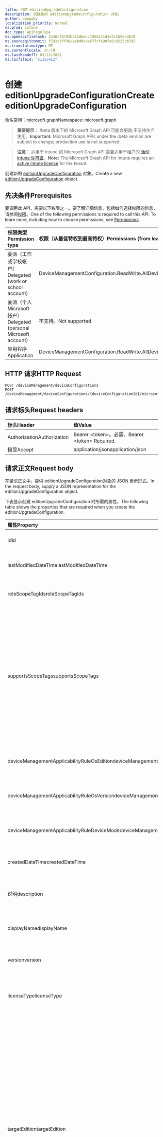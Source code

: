 ```yaml
---
title: 创建 editionUpgradeConfiguration
description: 创建新的 editionUpgradeConfiguration 对象。
author: dougeby
localization_priority: Normal
ms.prod: intune
doc_type: apiPageType
ms.openlocfilehash: 2a36c7b782ba12dbecc1965a41d1e3c5b5ec4610
ms.sourcegitcommit: f592c9ff96ceeb40caa67fcfe90fe6c8525cb7d2
ms.translationtype: MT
ms.contentlocale: zh-CN
ms.lasthandoff: 03/23/2021
ms.locfileid: "51155412"
---
```

# <a name="create-editionupgradeconfiguration"></a><span data-ttu-id="9863e-103">创建 editionUpgradeConfiguration</span><span class="sxs-lookup"><span data-stu-id="9863e-103">Create editionUpgradeConfiguration</span></span>

<span data-ttu-id="9863e-104">命名空间：microsoft.graph</span><span class="sxs-lookup"><span data-stu-id="9863e-104">Namespace: microsoft.graph</span></span>

> <span data-ttu-id="9863e-105">**重要提示：** /beta 版本下的 Microsoft Graph API 可能会更改;不支持生产使用。</span><span class="sxs-lookup"><span data-stu-id="9863e-105">**Important:** Microsoft Graph APIs under the /beta version are subject to change; production use is not supported.</span></span>

> <span data-ttu-id="9863e-106">**注意：** 适用于 Intune 的 Microsoft Graph API 需要适用于租户的 [活动 Intune 许可证](https://go.microsoft.com/fwlink/?linkid=839381)。</span><span class="sxs-lookup"><span data-stu-id="9863e-106">**Note:** The Microsoft Graph API for Intune requires an [active Intune license](https://go.microsoft.com/fwlink/?linkid=839381) for the tenant.</span></span>

<span data-ttu-id="9863e-107">创建新的 [editionUpgradeConfiguration](../resources/intune-deviceconfig-editionupgradeconfiguration.md) 对象。</span><span class="sxs-lookup"><span data-stu-id="9863e-107">Create a new [editionUpgradeConfiguration](../resources/intune-deviceconfig-editionupgradeconfiguration.md) object.</span></span>

## <a name="prerequisites"></a><span data-ttu-id="9863e-108">先决条件</span><span class="sxs-lookup"><span data-stu-id="9863e-108">Prerequisites</span></span>
<span data-ttu-id="9863e-p101">要调用此 API，需要以下权限之一。要了解详细信息，包括如何选择权限的信息，请参阅[权限](/graph/permissions-reference)。</span><span class="sxs-lookup"><span data-stu-id="9863e-p101">One of the following permissions is required to call this API. To learn more, including how to choose permissions, see [Permissions](/graph/permissions-reference).</span></span>

|<span data-ttu-id="9863e-111">权限类型</span><span class="sxs-lookup"><span data-stu-id="9863e-111">Permission type</span></span>|<span data-ttu-id="9863e-112">权限（从最低特权到最高特权）</span><span class="sxs-lookup"><span data-stu-id="9863e-112">Permissions (from least to most privileged)</span></span>|
|:---|:---|
|<span data-ttu-id="9863e-113">委派（工作或学校帐户）</span><span class="sxs-lookup"><span data-stu-id="9863e-113">Delegated (work or school account)</span></span>|<span data-ttu-id="9863e-114">DeviceManagementConfiguration.ReadWrite.All</span><span class="sxs-lookup"><span data-stu-id="9863e-114">DeviceManagementConfiguration.ReadWrite.All</span></span>|
|<span data-ttu-id="9863e-115">委派（个人 Microsoft 帐户）</span><span class="sxs-lookup"><span data-stu-id="9863e-115">Delegated (personal Microsoft account)</span></span>|<span data-ttu-id="9863e-116">不支持。</span><span class="sxs-lookup"><span data-stu-id="9863e-116">Not supported.</span></span>|
|<span data-ttu-id="9863e-117">应用程序</span><span class="sxs-lookup"><span data-stu-id="9863e-117">Application</span></span>|<span data-ttu-id="9863e-118">DeviceManagementConfiguration.ReadWrite.All</span><span class="sxs-lookup"><span data-stu-id="9863e-118">DeviceManagementConfiguration.ReadWrite.All</span></span>|

## <a name="http-request"></a><span data-ttu-id="9863e-119">HTTP 请求</span><span class="sxs-lookup"><span data-stu-id="9863e-119">HTTP Request</span></span>
<!-- {
  "blockType": "ignored"
}
-->
``` http
POST /deviceManagement/deviceConfigurations
POST /deviceManagement/deviceConfigurations/{deviceConfigurationId}/microsoft.graph.windowsDomainJoinConfiguration/networkAccessConfigurations
```

## <a name="request-headers"></a><span data-ttu-id="9863e-120">请求标头</span><span class="sxs-lookup"><span data-stu-id="9863e-120">Request headers</span></span>
|<span data-ttu-id="9863e-121">标头</span><span class="sxs-lookup"><span data-stu-id="9863e-121">Header</span></span>|<span data-ttu-id="9863e-122">值</span><span class="sxs-lookup"><span data-stu-id="9863e-122">Value</span></span>|
|:---|:---|
|<span data-ttu-id="9863e-123">Authorization</span><span class="sxs-lookup"><span data-stu-id="9863e-123">Authorization</span></span>|<span data-ttu-id="9863e-124">Bearer &lt;token&gt;。必需。</span><span class="sxs-lookup"><span data-stu-id="9863e-124">Bearer &lt;token&gt; Required.</span></span>|
|<span data-ttu-id="9863e-125">接受</span><span class="sxs-lookup"><span data-stu-id="9863e-125">Accept</span></span>|<span data-ttu-id="9863e-126">application/json</span><span class="sxs-lookup"><span data-stu-id="9863e-126">application/json</span></span>|

## <a name="request-body"></a><span data-ttu-id="9863e-127">请求正文</span><span class="sxs-lookup"><span data-stu-id="9863e-127">Request body</span></span>
<span data-ttu-id="9863e-128">在请求正文中，提供 editionUpgradeConfiguration对象的 JSON 表示形式。</span><span class="sxs-lookup"><span data-stu-id="9863e-128">In the request body, supply a JSON representation for the editionUpgradeConfiguration object.</span></span>

<span data-ttu-id="9863e-129">下表显示创建 editionUpgradeConfiguration 时所需的属性。</span><span class="sxs-lookup"><span data-stu-id="9863e-129">The following table shows the properties that are required when you create the editionUpgradeConfiguration.</span></span>

|<span data-ttu-id="9863e-130">属性</span><span class="sxs-lookup"><span data-stu-id="9863e-130">Property</span></span>|<span data-ttu-id="9863e-131">类型</span><span class="sxs-lookup"><span data-stu-id="9863e-131">Type</span></span>|<span data-ttu-id="9863e-132">说明</span><span class="sxs-lookup"><span data-stu-id="9863e-132">Description</span></span>|
|:---|:---|:---|
|<span data-ttu-id="9863e-133">id</span><span class="sxs-lookup"><span data-stu-id="9863e-133">id</span></span>|<span data-ttu-id="9863e-134">String</span><span class="sxs-lookup"><span data-stu-id="9863e-134">String</span></span>|<span data-ttu-id="9863e-135">实体的键。</span><span class="sxs-lookup"><span data-stu-id="9863e-135">Key of the entity.</span></span> <span data-ttu-id="9863e-136">继承自 [deviceConfiguration](../resources/intune-shared-deviceconfiguration.md)</span><span class="sxs-lookup"><span data-stu-id="9863e-136">Inherited from [deviceConfiguration](../resources/intune-shared-deviceconfiguration.md)</span></span>|
|<span data-ttu-id="9863e-137">lastModifiedDateTime</span><span class="sxs-lookup"><span data-stu-id="9863e-137">lastModifiedDateTime</span></span>|<span data-ttu-id="9863e-138">DateTimeOffset</span><span class="sxs-lookup"><span data-stu-id="9863e-138">DateTimeOffset</span></span>|<span data-ttu-id="9863e-139">上次修改对象的日期/时间。</span><span class="sxs-lookup"><span data-stu-id="9863e-139">DateTime the object was last modified.</span></span> <span data-ttu-id="9863e-140">继承自 [deviceConfiguration](../resources/intune-shared-deviceconfiguration.md)</span><span class="sxs-lookup"><span data-stu-id="9863e-140">Inherited from [deviceConfiguration](../resources/intune-shared-deviceconfiguration.md)</span></span>|
|<span data-ttu-id="9863e-141">roleScopeTagIds</span><span class="sxs-lookup"><span data-stu-id="9863e-141">roleScopeTagIds</span></span>|<span data-ttu-id="9863e-142">String collection</span><span class="sxs-lookup"><span data-stu-id="9863e-142">String collection</span></span>|<span data-ttu-id="9863e-143">此实体实例的范围标记列表。</span><span class="sxs-lookup"><span data-stu-id="9863e-143">List of Scope Tags for this Entity instance.</span></span> <span data-ttu-id="9863e-144">继承自 [deviceConfiguration](../resources/intune-shared-deviceconfiguration.md)</span><span class="sxs-lookup"><span data-stu-id="9863e-144">Inherited from [deviceConfiguration](../resources/intune-shared-deviceconfiguration.md)</span></span>|
|<span data-ttu-id="9863e-145">supportsScopeTags</span><span class="sxs-lookup"><span data-stu-id="9863e-145">supportsScopeTags</span></span>|<span data-ttu-id="9863e-146">Boolean</span><span class="sxs-lookup"><span data-stu-id="9863e-146">Boolean</span></span>|<span data-ttu-id="9863e-147">指示基础设备配置是否支持分配范围标记。</span><span class="sxs-lookup"><span data-stu-id="9863e-147">Indicates whether or not the underlying Device Configuration supports the assignment of scope tags.</span></span> <span data-ttu-id="9863e-148">当此值为 false 且实体对作用域用户不可见时，不允许分配给 ScopeTags 属性。</span><span class="sxs-lookup"><span data-stu-id="9863e-148">Assigning to the ScopeTags property is not allowed when this value is false and entities will not be visible to scoped users.</span></span> <span data-ttu-id="9863e-149">这适用于在 Silverlight 中创建的旧版策略，可通过在 Azure 门户中删除和重新创建策略来解决。</span><span class="sxs-lookup"><span data-stu-id="9863e-149">This occurs for Legacy policies created in Silverlight and can be resolved by deleting and recreating the policy in the Azure Portal.</span></span> <span data-ttu-id="9863e-150">此属性是只读的。</span><span class="sxs-lookup"><span data-stu-id="9863e-150">This property is read-only.</span></span> <span data-ttu-id="9863e-151">继承自 [deviceConfiguration](../resources/intune-shared-deviceconfiguration.md)</span><span class="sxs-lookup"><span data-stu-id="9863e-151">Inherited from [deviceConfiguration](../resources/intune-shared-deviceconfiguration.md)</span></span>|
|<span data-ttu-id="9863e-152">deviceManagementApplicabilityRuleOsEdition</span><span class="sxs-lookup"><span data-stu-id="9863e-152">deviceManagementApplicabilityRuleOsEdition</span></span>|[<span data-ttu-id="9863e-153">deviceManagementApplicabilityRuleOsEdition</span><span class="sxs-lookup"><span data-stu-id="9863e-153">deviceManagementApplicabilityRuleOsEdition</span></span>](../resources/intune-deviceconfig-devicemanagementapplicabilityruleosedition.md)|<span data-ttu-id="9863e-154">此策略的操作系统版本适用性。</span><span class="sxs-lookup"><span data-stu-id="9863e-154">The OS edition applicability for this Policy.</span></span> <span data-ttu-id="9863e-155">继承自 [deviceConfiguration](../resources/intune-shared-deviceconfiguration.md)</span><span class="sxs-lookup"><span data-stu-id="9863e-155">Inherited from [deviceConfiguration](../resources/intune-shared-deviceconfiguration.md)</span></span>|
|<span data-ttu-id="9863e-156">deviceManagementApplicabilityRuleOsVersion</span><span class="sxs-lookup"><span data-stu-id="9863e-156">deviceManagementApplicabilityRuleOsVersion</span></span>|[<span data-ttu-id="9863e-157">deviceManagementApplicabilityRuleOsVersion</span><span class="sxs-lookup"><span data-stu-id="9863e-157">deviceManagementApplicabilityRuleOsVersion</span></span>](../resources/intune-deviceconfig-devicemanagementapplicabilityruleosversion.md)|<span data-ttu-id="9863e-158">此策略的操作系统版本适用性规则。</span><span class="sxs-lookup"><span data-stu-id="9863e-158">The OS version applicability rule for this Policy.</span></span> <span data-ttu-id="9863e-159">继承自 [deviceConfiguration](../resources/intune-shared-deviceconfiguration.md)</span><span class="sxs-lookup"><span data-stu-id="9863e-159">Inherited from [deviceConfiguration](../resources/intune-shared-deviceconfiguration.md)</span></span>|
|<span data-ttu-id="9863e-160">deviceManagementApplicabilityRuleDeviceMode</span><span class="sxs-lookup"><span data-stu-id="9863e-160">deviceManagementApplicabilityRuleDeviceMode</span></span>|[<span data-ttu-id="9863e-161">deviceManagementApplicabilityRuleDeviceMode</span><span class="sxs-lookup"><span data-stu-id="9863e-161">deviceManagementApplicabilityRuleDeviceMode</span></span>](../resources/intune-deviceconfig-devicemanagementapplicabilityruledevicemode.md)|<span data-ttu-id="9863e-162">此策略的设备模式适用性规则。</span><span class="sxs-lookup"><span data-stu-id="9863e-162">The device mode applicability rule for this Policy.</span></span> <span data-ttu-id="9863e-163">继承自 [deviceConfiguration](../resources/intune-shared-deviceconfiguration.md)</span><span class="sxs-lookup"><span data-stu-id="9863e-163">Inherited from [deviceConfiguration](../resources/intune-shared-deviceconfiguration.md)</span></span>|
|<span data-ttu-id="9863e-164">createdDateTime</span><span class="sxs-lookup"><span data-stu-id="9863e-164">createdDateTime</span></span>|<span data-ttu-id="9863e-165">DateTimeOffset</span><span class="sxs-lookup"><span data-stu-id="9863e-165">DateTimeOffset</span></span>|<span data-ttu-id="9863e-166">创建对象的日期/时间。</span><span class="sxs-lookup"><span data-stu-id="9863e-166">DateTime the object was created.</span></span> <span data-ttu-id="9863e-167">继承自 [deviceConfiguration](../resources/intune-shared-deviceconfiguration.md)</span><span class="sxs-lookup"><span data-stu-id="9863e-167">Inherited from [deviceConfiguration](../resources/intune-shared-deviceconfiguration.md)</span></span>|
|<span data-ttu-id="9863e-168">说明</span><span class="sxs-lookup"><span data-stu-id="9863e-168">description</span></span>|<span data-ttu-id="9863e-169">String</span><span class="sxs-lookup"><span data-stu-id="9863e-169">String</span></span>|<span data-ttu-id="9863e-170">管理员提供的设备配置的说明。</span><span class="sxs-lookup"><span data-stu-id="9863e-170">Admin provided description of the Device Configuration.</span></span> <span data-ttu-id="9863e-171">继承自 [deviceConfiguration](../resources/intune-shared-deviceconfiguration.md)</span><span class="sxs-lookup"><span data-stu-id="9863e-171">Inherited from [deviceConfiguration](../resources/intune-shared-deviceconfiguration.md)</span></span>|
|<span data-ttu-id="9863e-172">displayName</span><span class="sxs-lookup"><span data-stu-id="9863e-172">displayName</span></span>|<span data-ttu-id="9863e-173">String</span><span class="sxs-lookup"><span data-stu-id="9863e-173">String</span></span>|<span data-ttu-id="9863e-174">管理员提供的设备配置的名称。</span><span class="sxs-lookup"><span data-stu-id="9863e-174">Admin provided name of the device configuration.</span></span> <span data-ttu-id="9863e-175">继承自 [deviceConfiguration](../resources/intune-shared-deviceconfiguration.md)</span><span class="sxs-lookup"><span data-stu-id="9863e-175">Inherited from [deviceConfiguration](../resources/intune-shared-deviceconfiguration.md)</span></span>|
|<span data-ttu-id="9863e-176">version</span><span class="sxs-lookup"><span data-stu-id="9863e-176">version</span></span>|<span data-ttu-id="9863e-177">Int32</span><span class="sxs-lookup"><span data-stu-id="9863e-177">Int32</span></span>|<span data-ttu-id="9863e-178">设备配置的版本。</span><span class="sxs-lookup"><span data-stu-id="9863e-178">Version of the device configuration.</span></span> <span data-ttu-id="9863e-179">继承自 [deviceConfiguration](../resources/intune-shared-deviceconfiguration.md)</span><span class="sxs-lookup"><span data-stu-id="9863e-179">Inherited from [deviceConfiguration](../resources/intune-shared-deviceconfiguration.md)</span></span>|
|<span data-ttu-id="9863e-180">licenseType</span><span class="sxs-lookup"><span data-stu-id="9863e-180">licenseType</span></span>|[<span data-ttu-id="9863e-181">editionUpgradeLicenseType</span><span class="sxs-lookup"><span data-stu-id="9863e-181">editionUpgradeLicenseType</span></span>](../resources/intune-deviceconfig-editionupgradelicensetype.md)|<span data-ttu-id="9863e-182">版本升级许可证类型。</span><span class="sxs-lookup"><span data-stu-id="9863e-182">Edition Upgrade License Type.</span></span> <span data-ttu-id="9863e-183">可取值为：`productKey`、`licenseFile`、`notConfigured`。</span><span class="sxs-lookup"><span data-stu-id="9863e-183">Possible values are: `productKey`, `licenseFile`, `notConfigured`.</span></span>|
|<span data-ttu-id="9863e-184">targetEdition</span><span class="sxs-lookup"><span data-stu-id="9863e-184">targetEdition</span></span>|[<span data-ttu-id="9863e-185">windows10EditionType</span><span class="sxs-lookup"><span data-stu-id="9863e-185">windows10EditionType</span></span>](../resources/intune-deviceconfig-windows10editiontype.md)|<span data-ttu-id="9863e-186">版本升级目标版本。</span><span class="sxs-lookup"><span data-stu-id="9863e-186">Edition Upgrade Target Edition.</span></span> <span data-ttu-id="9863e-187">可能的值是 `windows10Enterprise` `windows10EnterpriseN` `windows10Education` ：、、、、、、、、 `windows10EducationN` `windows10MobileEnterprise` `windows10HolographicEnterprise` `windows10Professional` `windows10ProfessionalN` `windows10ProfessionalEducation` `windows10ProfessionalEducationN` `windows10ProfessionalWorkstation` `windows10ProfessionalWorkstationN` `notConfigured` `windows10Home` `windows10HomeChina` `windows10HomeN` `windows10HomeSingleLanguage` `windows10Mobile` `windows10IoTCore` `windows10IoTCoreCommercial` 。</span><span class="sxs-lookup"><span data-stu-id="9863e-187">Possible values are: `windows10Enterprise`, `windows10EnterpriseN`, `windows10Education`, `windows10EducationN`, `windows10MobileEnterprise`, `windows10HolographicEnterprise`, `windows10Professional`, `windows10ProfessionalN`, `windows10ProfessionalEducation`, `windows10ProfessionalEducationN`, `windows10ProfessionalWorkstation`, `windows10ProfessionalWorkstationN`, `notConfigured`, `windows10Home`, `windows10HomeChina`, `windows10HomeN`, `windows10HomeSingleLanguage`, `windows10Mobile`, `windows10IoTCore`, `windows10IoTCoreCommercial`.</span></span>|
|<span data-ttu-id="9863e-188">license</span><span class="sxs-lookup"><span data-stu-id="9863e-188">license</span></span>|<span data-ttu-id="9863e-189">String</span><span class="sxs-lookup"><span data-stu-id="9863e-189">String</span></span>|<span data-ttu-id="9863e-190">版本升级许可证文件内容。</span><span class="sxs-lookup"><span data-stu-id="9863e-190">Edition Upgrade License File Content.</span></span>|
|<span data-ttu-id="9863e-191">productKey</span><span class="sxs-lookup"><span data-stu-id="9863e-191">productKey</span></span>|<span data-ttu-id="9863e-192">String</span><span class="sxs-lookup"><span data-stu-id="9863e-192">String</span></span>|<span data-ttu-id="9863e-193">版本升级产品密钥。</span><span class="sxs-lookup"><span data-stu-id="9863e-193">Edition Upgrade Product Key.</span></span>|
|<span data-ttu-id="9863e-194">windowsSMode</span><span class="sxs-lookup"><span data-stu-id="9863e-194">windowsSMode</span></span>|[<span data-ttu-id="9863e-195">windowsSModeConfiguration</span><span class="sxs-lookup"><span data-stu-id="9863e-195">windowsSModeConfiguration</span></span>](../resources/intune-deviceconfig-windowssmodeconfiguration.md)|<span data-ttu-id="9863e-196">S 模式配置。</span><span class="sxs-lookup"><span data-stu-id="9863e-196">S mode configuration.</span></span> <span data-ttu-id="9863e-197">可取值为：`noRestriction`、`block`、`unlock`。</span><span class="sxs-lookup"><span data-stu-id="9863e-197">Possible values are: `noRestriction`, `block`, `unlock`.</span></span>|



## <a name="response"></a><span data-ttu-id="9863e-198">响应</span><span class="sxs-lookup"><span data-stu-id="9863e-198">Response</span></span>
<span data-ttu-id="9863e-199">如果成功，此方法在响应正文中返回 `201 Created` 响应代码和 [editionUpgradeConfiguration](../resources/intune-deviceconfig-editionupgradeconfiguration.md) 对象。</span><span class="sxs-lookup"><span data-stu-id="9863e-199">If successful, this method returns a `201 Created` response code and a [editionUpgradeConfiguration](../resources/intune-deviceconfig-editionupgradeconfiguration.md) object in the response body.</span></span>

## <a name="example"></a><span data-ttu-id="9863e-200">示例</span><span class="sxs-lookup"><span data-stu-id="9863e-200">Example</span></span>

### <a name="request"></a><span data-ttu-id="9863e-201">请求</span><span class="sxs-lookup"><span data-stu-id="9863e-201">Request</span></span>
<span data-ttu-id="9863e-202">下面是一个请求示例。</span><span class="sxs-lookup"><span data-stu-id="9863e-202">Here is an example of the request.</span></span>
``` http
POST https://graph.microsoft.com/beta/deviceManagement/deviceConfigurations
Content-type: application/json
Content-length: 1204

{
  "@odata.type": "#microsoft.graph.editionUpgradeConfiguration",
  "roleScopeTagIds": [
    "Role Scope Tag Ids value"
  ],
  "supportsScopeTags": true,
  "deviceManagementApplicabilityRuleOsEdition": {
    "@odata.type": "microsoft.graph.deviceManagementApplicabilityRuleOsEdition",
    "osEditionTypes": [
      "windows10EnterpriseN"
    ],
    "name": "Name value",
    "ruleType": "exclude"
  },
  "deviceManagementApplicabilityRuleOsVersion": {
    "@odata.type": "microsoft.graph.deviceManagementApplicabilityRuleOsVersion",
    "minOSVersion": "Min OSVersion value",
    "maxOSVersion": "Max OSVersion value",
    "name": "Name value",
    "ruleType": "exclude"
  },
  "deviceManagementApplicabilityRuleDeviceMode": {
    "@odata.type": "microsoft.graph.deviceManagementApplicabilityRuleDeviceMode",
    "deviceMode": "sModeConfiguration",
    "name": "Name value",
    "ruleType": "exclude"
  },
  "description": "Description value",
  "displayName": "Display Name value",
  "version": 7,
  "licenseType": "licenseFile",
  "targetEdition": "windows10EnterpriseN",
  "license": "License value",
  "productKey": "Product Key value",
  "windowsSMode": "block"
}
```

### <a name="response"></a><span data-ttu-id="9863e-203">响应</span><span class="sxs-lookup"><span data-stu-id="9863e-203">Response</span></span>
<span data-ttu-id="9863e-p116">下面是一个响应示例。注意：为了简单起见，可能会将此处所示的响应对象截断。将从实际调用中返回所有属性。</span><span class="sxs-lookup"><span data-stu-id="9863e-p116">Here is an example of the response. Note: The response object shown here may be truncated for brevity. All of the properties will be returned from an actual call.</span></span>
``` http
HTTP/1.1 201 Created
Content-Type: application/json
Content-Length: 1376

{
  "@odata.type": "#microsoft.graph.editionUpgradeConfiguration",
  "id": "f39fc471-c471-f39f-71c4-9ff371c49ff3",
  "lastModifiedDateTime": "2017-01-01T00:00:35.1329464-08:00",
  "roleScopeTagIds": [
    "Role Scope Tag Ids value"
  ],
  "supportsScopeTags": true,
  "deviceManagementApplicabilityRuleOsEdition": {
    "@odata.type": "microsoft.graph.deviceManagementApplicabilityRuleOsEdition",
    "osEditionTypes": [
      "windows10EnterpriseN"
    ],
    "name": "Name value",
    "ruleType": "exclude"
  },
  "deviceManagementApplicabilityRuleOsVersion": {
    "@odata.type": "microsoft.graph.deviceManagementApplicabilityRuleOsVersion",
    "minOSVersion": "Min OSVersion value",
    "maxOSVersion": "Max OSVersion value",
    "name": "Name value",
    "ruleType": "exclude"
  },
  "deviceManagementApplicabilityRuleDeviceMode": {
    "@odata.type": "microsoft.graph.deviceManagementApplicabilityRuleDeviceMode",
    "deviceMode": "sModeConfiguration",
    "name": "Name value",
    "ruleType": "exclude"
  },
  "createdDateTime": "2017-01-01T00:02:43.5775965-08:00",
  "description": "Description value",
  "displayName": "Display Name value",
  "version": 7,
  "licenseType": "licenseFile",
  "targetEdition": "windows10EnterpriseN",
  "license": "License value",
  "productKey": "Product Key value",
  "windowsSMode": "block"
}
```





